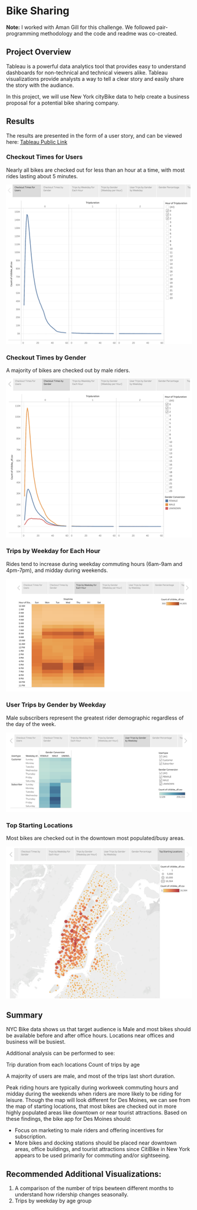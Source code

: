 # Bike Sharing

**Note:**
I worked with Aman Gill for this challenge. We followed pair-programming methodology and the code and readme was co-created.


## **Project Overview**

Tableau is a powerful data analytics tool that provides easy to understand dashboards for non-technical and technical viewers alike. Tableau visualizations provide analysts a way to tell a clear story and easily share the story with the audiance.

In this project, we will use New York cityBike data to help create a business proposal for a potential bike sharing company.

## **Results**

The results are presented in the form of a user story, and can be viewed here: 
[Tableau Public Link](https://public.tableau.com/app/profile/puneeth.nimmagadda/viz/NYC_CitiBike_Challenge_16492080735910/Story1)


### **Checkout Times for Users**
Nearly all bikes are checked out for less than an hour at a time, with most rides lasting about 5 minutes.

![Checkout Times for Users](https://github.com/pnimma01/bikesharing/blob/1f2114fe921c42a4d12087cb188d575daa846c88/Challenge/Resources/Checkout%20Times%20for%20Users.png)

### **Checkout Times by Gender**
A majority of bikes are checked out by male riders.

![Checkout Times by Gender](https://github.com/pnimma01/bikesharing/blob/1f2114fe921c42a4d12087cb188d575daa846c88/Challenge/Resources/Checkout%20Times%20by%20Gender.png)


### **Trips by Weekday for Each Hour**
Rides tend to increase during weekday commuting hours (6am-9am and 4pm-7pm), and midday during weekends.

![Trips by Weekday for Each Hour](https://github.com/pnimma01/bikesharing/blob/1f2114fe921c42a4d12087cb188d575daa846c88/Challenge/Resources/Trips%20by%20Weekday%20for%20Each%20Hour.png)


### **User Trips by Gender by Weekday**
Male subscribers represent the greatest rider demographic regardless of the day of the week.


![User Trips by Gender by Weekday](https://github.com/pnimma01/bikesharing/blob/1f2114fe921c42a4d12087cb188d575daa846c88/Challenge/Resources/User%20Trips%20by%20Gender%20by%20Weekday.png)


### **Top Starting Locations**
Most bikes are checked out in the downtown most populated/busy areas.

![Top Starting Locations](https://github.com/pnimma01/bikesharing/blob/1f2114fe921c42a4d12087cb188d575daa846c88/Challenge/Resources/Top%20Starting%20Locations.png)

## **Summary**
NYC Bike data shows us that target audience is Male and most bikes should be available before and after office hours. Locations near offices and business will be busiest.

Additional analysis can be performed to see:

Trip duration from each locations
Count of trips by age

A majority of users are male, and most of the trips last short duration.

Peak riding hours are typically during workweek commuting hours and midday during the weekends when riders are more likely to be riding for leisure.
Though the map will look different for Des Moines, we can see from the map of starting locations, that most bikes are checked out in more highly populated areas like downtown or near tourist attractions.
Based on these findings, the bike app for Des Moines should:

-   Focus on marketing to male riders and offering incentives for subscription.
-   More bikes and docking stations should be placed near downtown areas, office buildings, and tourist attractions since CitiBike in New York appears to be used   primarily for commuting and/or sightseeing.

## **Recommended Additional Visualizations:**

1.  A comparison of the number of trips bewteen different months to understand how ridership changes seasonally.
2.  Trips by weekday by age group